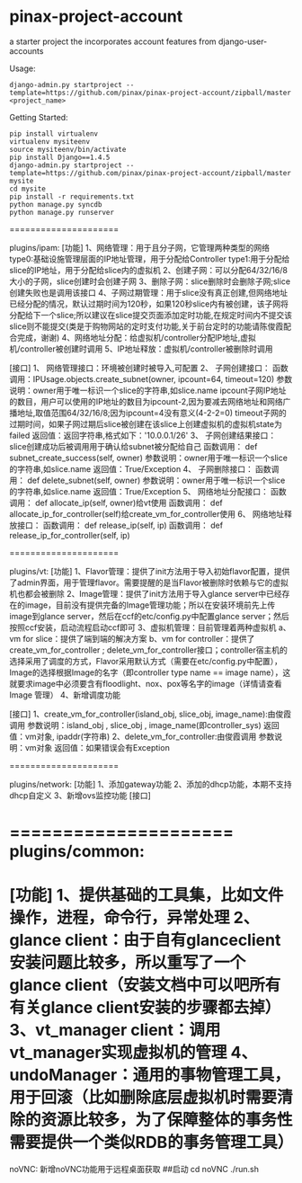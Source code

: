 pinax-project-account
=====================

a starter project the incorporates account features from django-user-accounts


Usage:

    django-admin.py startproject --template=https://github.com/pinax/pinax-project-account/zipball/master <project_name>

Getting Started:

    pip install virtualenv
    virtualenv mysiteenv
    source mysiteenv/bin/activate
    pip install Django==1.4.5
    django-admin.py startproject --template=https://github.com/pinax/pinax-project-account/zipball/master mysite
    cd mysite
    pip install -r requirements.txt
    python manage.py syncdb
    python manage.py runserver

=====================

plugins/ipam:
  [功能]
  1、网络管理：用于且分子网，它管理两种类型的网络
               type0:基础设施管理层面的IP地址管理，用于分配给Controller
               type1:用于分配给slice的IP地址，用于分配给slice内的虚拟机
  2、创建子网：可以分配64/32/16/8大小的子网，slice创建时会创建子网
  3、删除子网：slice删除时会删除子网;slice创建失败也是调用该接口
  4、子网过期管理：用于slice没有真正创建,但网络地址已经分配的情况，默认过期时间为120秒，如果120秒slice内有被创建，该子网将分配给下一个slice;所以建议在slice提交页面添加定时功能,在规定时间内不提交该slice则不能提交(类是于购物网站的定时支付功能,关于前台定时的功能请陈俊霞配合完成，谢谢)
  4、网络地址分配：给虚拟机/controller分配IP地址,虚拟机/controller被创建时调用
  5、IP地址释放：虚拟机/controller被删除时调用

  [接口]
  1、 网络管理接口：环境被创建时被导入,可配置
  2、 子网创建接口：
      函数调用：IPUsage.objects.create_subnet(owner, ipcount=64, timeout=120)
      参数说明：owner用于唯一标识一个slice的字符串,如slice.name
                ipcount子网IP地址的数目，用户可以使用的IP地址的数目为ipcount-2,因为要减去网络地址和网络广播地址,取值范围64/32/16/8;因为ipcount=4没有意义(4-2-2=0)
                timeout子网的过期时间，如果子网过期后slice被创建在该slice上创建虚拟机的虚拟机state为failed
      返回值：返回字符串,格式如下：'10.0.0.1/26'
  3、 子网创建结果接口：slice创建成功后被调用用于确认给subnet被分配给自己
      函数调用： def subnet_create_success(self, owner)
      参数说明：owner用于唯一标识一个slice的字符串,如slice.name
      返回值：True/Exception
  4、 子网删除接口：
      函数调用： def delete_subnet(self, owner)
      参数说明：owner用于唯一标识一个slice的字符串,如slice.name
      返回值：True/Exception
  5、 网络地址分配接口：
      函数调用： def allocate_ip(self, owner)给vt使用
      函数调用： def allocate_ip_for_controller(self)给create_vm_for_controller使用
  6、 网络地址释放接口：
      函数调用： def release_ip(self, ip)
      函数调用： def release_ip_for_controller(self, ip)

=====================

plugins/vt:
  [功能]
  1、Flavor管理：提供了init方法用于导入初始flavor配置，提供了admin界面，用于管理flavor。需要提醒的是当Flavor被删除时依赖与它的虚拟机也都会被删除
  2、Image管理：提供了init方法用于导入glance server中已经存在的image，目前没有提供完备的Image管理功能；所以在安装环境前先上传image到glance server，然后在ccf的etc/config.py中配置glance server；然后按照ccf安装，启动流程启动ccf即可
  3、虚拟机管理：目前管理着两种虚拟机
     a、vm for slice：提供了端到端的解决方案
     b、vm for controller：提供了create_vm_for_controller ; delete_vm_for_controller接口；controller宿主机的选择采用了调度的方式，Flavor采用默认方式（需要在etc/config.py中配置），Image的选择根据Image的名字（即controller type name == image name），这就要求image中必须要含有floodlight、nox、pox等名字的image（详情请查看Image 管理）
  4、新增调度功能

  [接口]
  1、create_vm_for_controller(island_obj, slice_obj, image_name):由俊霞调用
      参数说明：island_obj , slice_obj , image_name(即controller_sys)
      返回值：vm对象, ipaddr(字符串)
  2、delete_vm_for_controller:由俊霞调用
      参数说明：vm对象
      返回值：如果错误会有Exception

=====================

plugins/network:
  [功能]
   1、添加gateway功能
   2、添加的dhcp功能，本期不支持dhcp自定义
   3、新增ovs监控功能
  [接口]

=====================
plugins/common:
=====================
  [功能]
  1、提供基础的工具集，比如文件操作，进程，命令行，异常处理
  2、glance client：由于自有glanceclient安装问题比较多，所以重写了一个glance client（安装文档中可以吧所有有关glance client安装的步骤都去掉）
  3、vt_manager client：调用vt_manager实现虚拟机的管理
  4、undoManager：通用的事物管理工具，用于回滚（比如删除底层虚拟机时需要清除的资源比较多，为了保障整体的事务性需要提供一个类似RDB的事务管理工具）
=====================
noVNC:
   新增noVNC功能用于远程桌面获取
##启动
   cd noVNC
   ./run.sh

